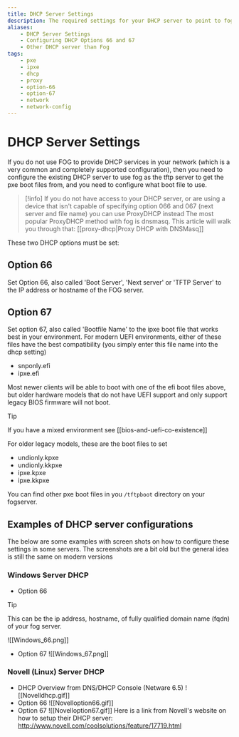 ```yaml
---
title: DHCP Server Settings
description: The required settings for your DHCP server to point to fog on network boot
aliases:
    - DHCP Server Settings
    - Configuring DHCP Options 66 and 67
    - Other DHCP server than Fog
tags:
    - pxe
    - ipxe
    - dhcp
    - proxy
    - option-66
    - option-67
    - network
    - network-config
---
```


# DHCP Server Settings

If you do not use FOG to provide DHCP services in your network (which is a very common and completely supported configuration), then you need to configure the existing DHCP server to use fog as the tftp server to get the pxe boot files from, and you need to configure what boot file to use.

> [!info]
> If you do not have access to your DHCP server, or are using a device that isn't capable of specifying option 066 and 067 (next server and file name) you can use ProxyDHCP instead
> The most popular ProxyDHCP method with fog is dnsmasq. This article will walk you through that: [[proxy-dhcp|Proxy DHCP with DNSMasq]]

These two DHCP options must be set:

## Option 66

Set Option 66, also called 'Boot Server', 'Next server' or 'TFTP Server' to the IP address or hostname of the FOG server.

## Option 67

Set option 67, also called 'Bootfile Name' to the ipxe boot file that works best in your environment.
For modern UEFI environments, either of these files have the best compatibility (you simply enter this file name into the dhcp setting)

* snponly.efi
* ipxe.efi

Most newer clients will be able to boot with one of the efi boot files above, but older hardware models that do not have UEFI support and only support legacy BIOS firmware will not boot. 

> [!tip]
> If you have a mixed environment see [[bios-and-uefi-co-existence]]

For older legacy models, these are the boot files to set

* undionly.kpxe
* undionly.kkpxe
* ipxe.kpxe
* ipxe.kkpxe

You can find other pxe boot files in you `/tftpboot` directory on your fogserver.

## Examples of DHCP server configurations

The below are some examples with screen shots on how to configure these settings in some servers.
The screenshots are a bit old but the general idea is still the same on modern versions

### Windows Server DHCP

- Option 66
> [!tip]
> This can be the ip address, hostname, of fully qualified domain name (fqdn) of your fog server.


![[Windows_66.png]]
-   Option 67
![[Windows_67.png]]

### Novell (Linux) Server DHCP

-   DHCP Overview from DNS/DHCP Console (Netware 6.5)
  ![[Novelldhcp.gif]]
-   Option 66
  ![[Novelloption66.gif]]
-   Option 67
  ![[Novelloption67.gif]]
Here is a link from Novell's website on how to setup their DHCP server:
<http://www.novell.com/coolsolutions/feature/17719.html>

<!-- ### MAC Server DHCP

Use OS X Server app to install and utilize DHCP.

Use DHCP Option Code Utility to generate the code necessary.
<https://docs.google.com/uc?id=0BwD4il5Z1G6fTmFFYU91bDNuRmc&export=download>\
\
One MUST generate the codes in order for PXE booting to work!\
bootpd.plist is located in /etc/bootpd.plist\
\
\*Option 66

-   -   ![[MACOption66.png]]

-   Option 67
    -   ![[MACOption67.png]]

\
\*Sample [bootpd.plist](bootpd.plist "wikilink")\
\*\* This is a sample file DO NOT USE THIS IN YOUR ENVIRONMENT!!!! OS X
Server app will generate most of this code for you, this example file is
to show you the place where the generated code needs to be placed.\
\*\*For Reference, your generated code should be placed between
\"dhcp_domain_search\" and \"dhcp_router\"\
\
Completed Bootpd.plist\
![[MACbootpd.png]] -->
